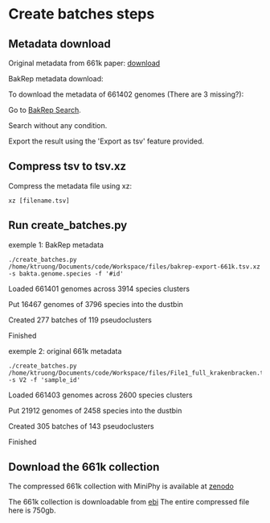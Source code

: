# Create batches steps

## Metadata download

Original metadata from 661k paper: [download](https://figshare.com/ndownloader/files/30449916)

BakRep metadata download:

To download the metadata of 661402 genomes (There are 3 missing?):

Go to [BakRep Search](https://bakrep.computational.bio/search).

Search without any condition.

Export the result using the 'Export as tsv' feature provided.

## Compress tsv to tsv.xz

Compress the metadata file using xz:

```shell
xz [filename.tsv]
```

## Run create_batches.py

exemple 1: BakRep metadata

```shell
./create_batches.py /home/ktruong/Documents/code/Workspace/files/bakrep-export-661k.tsv.xz -s bakta.genome.species -f '#id'
```

Loaded 661401 genomes across 3914 species clusters

Put 16467 genomes of 3796 species into the dustbin

Created 277 batches of 119 pseudoclusters

Finished



exemple 2: original 661k metadata

```shell
./create_batches.py /home/ktruong/Documents/code/Workspace/files/File1_full_krakenbracken.tsv.xz -s V2 -f 'sample_id'
```

Loaded 661403 genomes across 2600 species clusters

Put 21912 genomes of 2458 species into the dustbin

Created 305 batches of 143 pseudoclusters

Finished


## Download the 661k collection

The compressed 661k collection with MiniPhy is available at [zenodo](https://zenodo.org/record/4602622)

The 661k collection is downloadable from [ebi](http://ftp.ebi.ac.uk/pub/databases/ENA2018-bacteria-661k/)
The entire compressed file here is 750gb.

                                                                                                                        